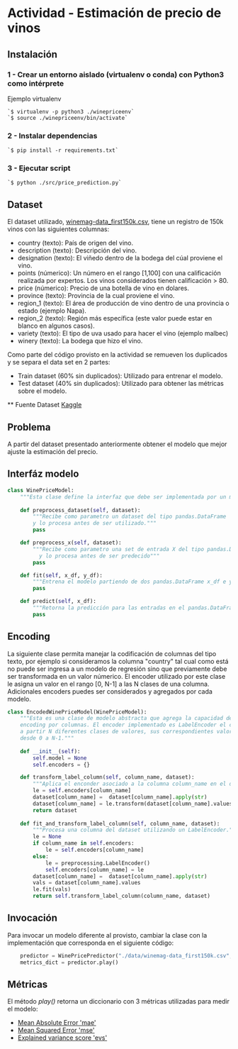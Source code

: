 # Actividad - Estimación de precio de vinos 

## Instalación

### 1 - Crear un entorno aislado (virtualenv o conda) con Python3 como intérprete

Ejemplo virtualenv

    `$ virtualenv -p python3 ./winepriceenv`
    `$ source ./winepriceenv/bin/activate`

### 2 - Instalar dependencias

    `$ pip install -r requirements.txt`

### 3 - Ejecutar script

    `$ python ./src/price_prediction.py`

## Dataset

El dataset utilizado, [winemag-data_first150k.csv](./data/winemag-data_first150k.csv?raw=true), tiene un registro de 150k vinos con las siguientes columnas: 

- country (texto): País de origen del vino.
- description (texto): Descripción del vino.
- designation (texto): El viñedo dentro de la bodega del cúal proviene el vino. 
- points (númerico): Un número en el rango [1,100] con una calificación realizada por expertos. Los vinos considerados tienen calificación > 80.
- price (númerico): Precio de una botella de vino en dolares.
- province (texto): Provincia de la cual proviene el vino.
- region_1 (texto): El área de producción de vino dentro de una provincia o estado (ejemplo Napa).
- region_2 (texto): Región más específica (este valor puede estar en blanco en algunos casos).
- variety (texto): El tipo de uva usado para hacer el vino (ejemplo malbec)
- winery (texto): La bodega que hizo el vino.

Como parte del código provisto en la actividad se remueven los duplicados y se separa el data set en 2 partes:

- Train dataset (60% sin duplicados): Utilizado para entrenar el modelo.
- Test dataset (40% sin duplicados): Utilizado para obtener las métricas sobre el modelo.

** Fuente Dataset [Kaggle](https://www.kaggle.com/ps2811/exploring-wine-reviews/data)

## Problema

A partir del dataset presentado anteriormente obtener el modelo que mejor ajuste la estimación del precio.

## Interfáz modelo

```python
class WinePriceModel:
    """Esta clase define la interfaz que debe ser implementada por un modelo."""
    
    def preprocess_dataset(self, dataset):
        """Recibe como parametro un dataset del tipo pandas.DataFrame
        y lo procesa antes de ser utilizado."""
        pass

    def preprocess_x(self, dataset):
        """Recibe como parametro una set de entrada X del tipo pandas.DataFrame
          y lo procesa antes de ser predecido"""
        pass

    def fit(self, x_df, y_df):
        """Entrena el modelo partiendo de dos pandas.DataFrame x_df e y_df."""
        pass

    def predict(self, x_df):
        """Retorna la predicción para las entradas en el pandas.DataFrame x_df."""
        pass
```

## Encoding

La siguiente clase permita manejar la codificación de columnas del tipo texto, por ejemplo si consideramos la columna "country" tal cual como está no puede ser ingresa a un modelo de regresión sino que previamente debe ser transformada en un valor númerico. El encoder utilizado por este clase le asigna un valor en el rango [0, N-1] a las N clases de una columna.
Adicionales encoders puedes ser considerados y agregados por cada modelo.

```python
class EncodedWinePriceModel(WinePriceModel):
    """Esta es una clase de modelo abstracta que agrega la capacidad de manejar 
    encoding por columnas. El encoder implementado es LabelEncoder el cual genera
    a partir N diferentes clases de valores, sus correspondientes valores numericos
    desde 0 a N-1."""
    
    def __init__(self):
        self.model = None
        self.encoders = {}

    def transform_label_column(self, column_name, dataset):
        """Aplica el enconder asociado a la columna column_name en el dataset."""
        le = self.encoders[column_name]
        dataset[column_name] =  dataset[column_name].apply(str)
        dataset[column_name] = le.transform(dataset[column_name].values)
        return dataset
        
    def fit_and_transform_label_column(self, column_name, dataset):
        """Procesa una columna del dataset utilizando un LabelEncoder."""
        le = None
        if column_name in self.encoders:
            le = self.encoders[column_name]
        else:
            le = preprocessing.LabelEncoder()
            self.encoders[column_name] = le
        dataset[column_name] =  dataset[column_name].apply(str)
        vals = dataset[column_name].values
        le.fit(vals)
        return self.transform_label_column(column_name, dataset)
```

## Invocación

Para invocar un modelo diferente al provisto, cambiar la clase con la implementación que corresponda en el siguiente código:

```python
    predictor = WinePricePredictor("./data/winemag-data_first150k.csv", KNeighborsMode())
    metrics_dict = predictor.play()
```

## Métricas

El método _play()_ retorna un diccionario con 3 métricas utilizadas para medir el modelo:

- [Mean Absolute Error 'mae'](http://scikit-learn.org/stable/modules/model_evaluation.html#mean-absolute-error)
- [Mean Squared Error 'mse'](http://scikit-learn.org/stable/modules/model_evaluation.html#mean-squared-error)  
- [Explained variance score 'evs'](http://scikit-learn.org/stable/modules/model_evaluation.html#explained-variance-score)